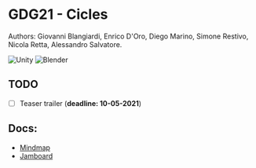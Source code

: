 # GDG21 - Cicles

Authors: Giovanni Blangiardi, Enrico D'Oro, Diego Marino, Simone Restivo, Nicola Retta, Alessandro Salvatore.

<img alt="Unity" src="https://img.shields.io/badge/unity%20-%23000000.svg?&style=for-the-badge&logo=unity&logoColor=white"/>
<img alt="Blender" src="https://img.shields.io/badge/blender%20-%23F5792A.svg?&style=for-the-badge&logo=blender&logoColor=white"/>

## TODO
- [ ] Teaser trailer (**deadline: 10-05-2021**)

## Docs:
- [Mindmap](https://drive.google.com/file/d/1FZ5HP83kJZP4AN1GF9j-5zsjyR26hB_e/view?usp=sharing)
- [Jamboard](https://jamboard.google.com/d/13vpuffTgaFGAcOgYKN6MYepPphe0NrU-njRXgcTv2s4/edit?usp=sharing)
